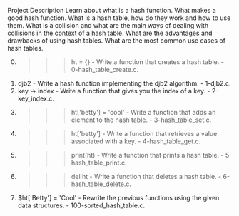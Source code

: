 Project Description
Learn about what is a hash function. What makes a good hash function. What is a hash table, how do they work and how to use them. What is a collision and what are the main ways of dealing with collisions in the context of a hash table. What are the advantages and drawbacks of using hash tables. What are the most common use cases of hash tables.

0. >>> ht = {} - Write a function that creates a hash table. - 0-hash_table_create.c.
1. djb2 - Write a hash function implementing the djb2 algorithm. - 1-djb2.c.
2. key -> index - Write a function that gives you the index of a key. - 2-key_index.c.
3. >>> ht['betty'] = 'cool' - Write a function that adds an element to the hash table. - 3-hash_table_set.c.
4. >>> ht['betty'] - Write a function that retrieves a value associated with a key. - 4-hash_table_get.c.
5. >>> print(ht) - Write a function that prints a hash table. - 5-hash_table_print.c.
6. >>> del ht - Write a function that deletes a hash table. - 6-hash_table_delete.c.
7. $ht['Betty'] = 'Cool' - Rewrite the previous functions using the given data structures. - 100-sorted_hash_table.c.
